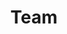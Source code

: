 ---
layout: profiles
permalink: /team/
title: Team
description: If you want to go fast, go alone; if you want to go far, go together.
nav: true
nav_order: 3

profiles:
  # if you want to include more than one profile, just replicate the following block
  # and create one content file for each profile inside _pages/
  - align: left
    image: pic_zhangl.png
    content: about_zhangl.md
    image_circular: false # crops the image to make it circular
    more_info: >
    
  - align: left
    image: pic_suns.jpg
    content: about_suns.md
    image_circular: false # crops the image to make it circular
    more_info: >

  - align: left
    image: pic_chenh.jpeg
    content: about_chenh.md
    image_circular: false # crops the image to make it circular
    more_info: >

  - align: left
    image: pic_yous.jpg
    content: about_yous.md
    image_circular: false # crops the image to make it circular
    more_info: >

  - align: left
    image: pic_fanr.jpeg
    content: about_fanr.md
    image_circular: false # crops the image to make it circular
    more_info: >



---